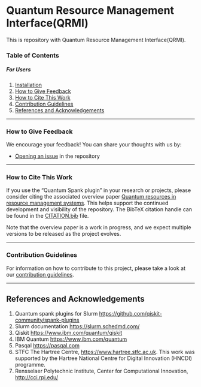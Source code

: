 Quantum Resource Management Interface(QRMI)
===============================

This is repository with Quantum Resource Management Interface(QRMI).

### Table of Contents

##### For Users

1. [Installation](INSTALL.md)
1. [How to Give Feedback](#how-to-give-feedback)
1. [How to Cite This Work](#how-to-cite-this-work)
1. [Contribution Guidelines](#contribution-guidelines)
1. [References and Acknowledgements](#references-and-acknowledgements)


----------------------------------------------------------------------------------------------------

### How to Give Feedback

We encourage your feedback! You can share your thoughts with us by:
- [Opening an issue](https://github.com/qiskit-community/qrmi/issues) in the repository


----------------------------------------------------------------------------------------------------

### How to Cite This Work

If you use the “Quantum Spank plugin” in your research or projects, please consider citing the associated overview paper  [Quantum resources in resource management systems](https://arxiv.org/abs/2506.10052). 
This helps support the continued development and visibility of the repository. 
The BibTeX citation handle can be found in the [CITATION.bib](CITATION.bib) file.

Note that the overview paper is a work  in progress, and we expect multiple versions to be released as the project evolves.

----------------------------------------------------------------------------------------------------

### Contribution Guidelines

For information on how to contribute to this project, please take a look at our [contribution guidelines](CONTRIBUTING.md).


----------------------------------------------------------------------------------------------------

## References and Acknowledgements
1. Quantum spank plugins for Slurm https://github.com/qiskit-community/spank-plugins
1. Slurm documentation https://slurm.schedmd.com/
2. Qiskit https://www.ibm.com/quantum/qiskit
3. IBM Quantum https://www.ibm.com/quantum
4. Pasqal https://pasqal.com
5. STFC The Hartree Centre, https://www.hartree.stfc.ac.uk. This work was supported by the Hartree National Centre for Digital Innovation (HNCDI) programme.
6. Rensselaer Polytechnic Institute, Center for Computational Innovation, http://cci.rpi.edu/
